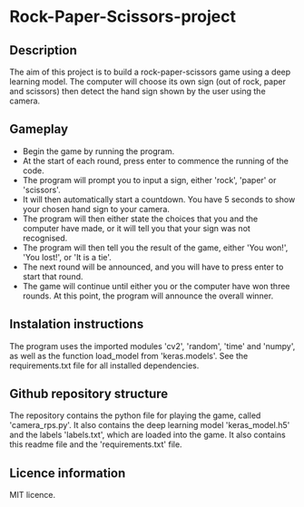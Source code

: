 # Rock-Paper-Scissors-project

## Description

The aim of this project is to build a rock-paper-scissors game using a deep learning model. The computer will choose its own sign (out of rock, paper and scissors) then detect the hand sign shown by the user using the camera.

## Gameplay

- Begin the game by running the program.
- At the start of each round, press enter to commence the running of the code.
- The program will prompt you to input a sign, either 'rock', 'paper' or 'scissors'.
- It will then automatically start a countdown. You have 5 seconds to show your chosen hand sign to your camera.
- The program will then either state the choices that you and the computer have made, or it will tell you that your sign was not recognised.
- The program will then tell you the result of the game, either 'You won!', 'You lost!', or 'It is a tie'.
- The next round will be announced, and you will have to press enter to start that round.
- The game will continue until either you or the computer have won three rounds. At this point, the program will announce the overall winner.


## Instalation instructions

The program uses the imported modules 'cv2', 'random', 'time' and 'numpy', as well as the function load_model from 'keras.models'. See the requirements.txt file for all installed dependencies.


## Github repository structure

The repository contains the python file for playing the game, called 'camera_rps.py'. It also contains the deep learning model 'keras_model.h5' and the labels 'labels.txt', which are loaded into the game. It also contains this readme file and the 'requirements.txt' file.

## Licence information

MIT licence.
